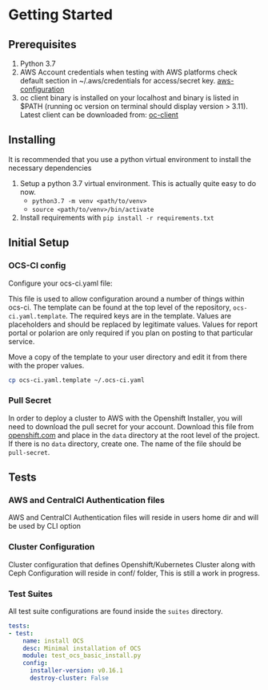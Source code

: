 
# Getting Started

## Prerequisites

1. Python 3.7
2. AWS Account credentials when testing with AWS platforms
   check default section in ~/.aws/credentials for access/secret key.
   [aws-configuration](https://docs.aws.amazon.com/cli/latest/userguide/cli-configure-files.html)
3. oc client binary is installed on your localhost and binary is listed in $PATH 
   (running oc version on terminal should display version > 3.11).
   Latest client can be downloaded from: [oc-client](https://mirror.openshift.com/pub/openshift-v4/clients/ocp/latest/)

## Installing

It is recommended that you use a python virtual environment to install the necessary dependencies

1. Setup a python 3.7 virtual environment. This is actually quite easy to do now.
    * `python3.7 -m venv <path/to/venv>`
    * `source <path/to/venv>/bin/activate`
2. Install requirements with `pip install -r requirements.txt`

## Initial Setup

### OCS-CI config

Configure your ocs-ci.yaml file:

This file is used to allow configuration around a number of things within ocs-ci.
The template can be found at the top level of the repository, `ocs-ci.yaml.template`.
The required keys are in the template. Values are placeholders and should be replaced by legitimate values.
Values for report portal or polarion are only required if you plan on posting to that particular service.

Move a copy of the template to your user directory and edit it from there with the proper values.

```bash
cp ocs-ci.yaml.template ~/.ocs-ci.yaml
```

### Pull Secret

In order to deploy a cluster to AWS with the Openshift Installer,
you will need to download the pull secret for your account.
Download this file from [openshift.com](https://cloud.openshift.com/clusters/install)
and place in the `data` directory at the root level of the project.
If there is no `data` directory, create one.
The name of the file should be `pull-secret`.

## Tests

### AWS and CentralCI Authentication files

AWS and CentralCI Authentication files will reside in users home dir and will be used by
CLI option

### Cluster Configuration

Cluster configuration that defines Openshift/Kubernetes Cluster along with Ceph Configuration
will reside in conf/ folder, This is still a work in progress.

### Test Suites

All test suite configurations are found inside the `suites` directory.

```yaml
tests:
- test:
    name: install OCS
    desc: Minimal installation of OCS
    module: test_ocs_basic_install.py
    config:
      installer-version: v0.16.1
      destroy-cluster: False
```
